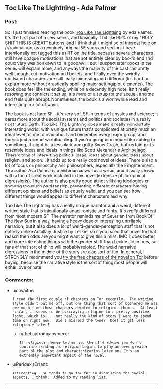 ## Too Like The Lightning - Ada Palmer

### Post:

So, I just finished reading the book [Too Like The Lightning](https://www.amazon.com/Too-Like-Lightning-Terra-Ignota/dp/0765378000) by Ada Palmer. It's the first part of a new series, and basically it hit like 90% of my "HOLY SHIT THIS IS GREAT" buttons, and I think that it might be of interest here on /r/rational too, as a genuinely original SF story and setting. I have intentionally not tagged this as RT on the title, because several characters still have opaque motivations that are not entirely clear by book's end and could very well boil down to 'is good/evil', but I suspect later books in the series will explain more, and anyways the majority of the cast has pretty well thought out motivation and beliefs, and finally even the weirdly motivated characters are still really interesting and different (it's hard to explain more without drastically spoiling major setting/plot elements). The book does feel like the ending, while on a decently high note, isn't really resolving the conflicts it set up; it's more of a setup for the sequel, and the end feels quite abrupt. Nonetheless, the book is a worthwhile read and interesting in a lot of ways. 

The book is not hard SF - it's very soft SF in terms of physics and science; it cares more about the social systems and politics and societies in a really neat future Earth. Too Like The Lightning does make a really wonderfully interesting world, with a unique future that's complicated at pretty much an ideal level for me to read about and remember every major group, and there's just a ton of worldbuilding. If you're going to compare the setting to something, it might be a less dark and gritty Snow Crash, but certain parts resemble ideas and ideals in things like Scott Alexander's [Archipelago](http://slatestarcodex.com/2014/06/07/archipelago-and-atomic-communitarianism/). There's tons of interesting political ideas, ideas about gender, ideas about religion, and so on... it adds up to a really cool novel of ideas. There's also a lot of focus on philosophy and philosophers, especially the Enlightenment. The author Ada Palmer is a historian as well as a writer, and it really shows with a ton of great work included in the novel (extensive philosophical digressions). The author is also pretty good at not vilifying ideologies or showing too much partisanship, presenting different characters having different opinions and beliefs as equally valid, and you can see how different things would appeal to different characters and why. 

Too Like The Lightning has a really unique narrator and a weird, different writing style that is intentionally anachronistic and funky. It's *really* different from most modern SF. The narrator reminds me of Severian from Book Of The New Sun in a way, having a heavy dose of interesting unreliable narration, but it also does a lot of weird-gender-perception stuff that is not entirely unlike Ancillary Justice by Leckie, so if you hated that novel for that reason then odds are you might want to give this a miss. IMO it does better and more interesting things with the gender stuff than Leckie did in hers, so fans of that sort of thing will probably rejoice. The weird narrative digressions in the middle of the story are also sort of fun. In general, I STRONGLY recommend you [try the free chapters of the novel on Tor](http://www.tor.com/2016/04/12/excerpts-ada-palmer-too-like-the-lightning-chapters-1-and-2/) before buying, because the narrative style is the sort of thing most people will either love or hate.

### Comments:

- u/covaithe:
  ```
  I read the first couple of chapters on Tor recently.  The writing style didn't put me off, but one thing that sort of bothered me was how much time those chapters devoted to religious themes.  At least so far, it seems to be portraying religion in a pretty positive light, which is...  not really the kind of story I want to spend time on right now.  Did I misread the tone?  Does it get less religion-y later?
  ```

  - u/theboyfromganymede:
    ```
    If religious themes bother you then I'd advise you don't continue reading as religion begins to play an even greater part of the plot and characterization later on. It's an extremely important aspect of the novel.
    ```

- u/PeridexisErrant:
  ```
  Interesting - SF tends to go too far in dismissing the social aspects, I think.  Added to my reading list.
  ```

---

